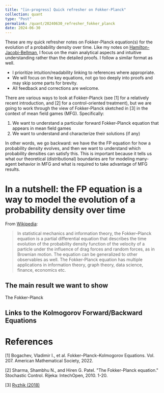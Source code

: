 ```yaml
---
title: "[in-progress] Quick refresher on Fokker-Planck"
collection: quant
type: "Post"
permalink: /quant/20240630_refresher_fokker_planck
date: 2024-06-30
---
```


These are my quick refresher notes on Fokker-Planck equation(s) for the evolution of a probability density over time. Like my notes on [Hamilton-Jacobi-Bellman](https://evnchw.github.io/quant/20240623_refresher_hjb), I focus on the main analytical aspects and intuitive understanding rather than the detailed proofs. I follow a similar format as well.

- I prioritize intuition/readability linking to references where appropriate.
- We will focus on the key equations, not go too deeply into proofs and may skip some parts for brevity.
- All feedback and corrections are welcome.

There are various ways to look at Fokker-Planck (see [1] for a relatively recent introduction, and [2] for a control-oriented treatment), but we are going to work through the view of Fokker-Planck sketched in [3] in the context of mean field games (MFG). Specifically:

1. We want to understand a particular forward Fokker-Planck equation that appears in mean field games
2. We want to understand and characterize their solutions (if any)

In other words, we go backward: we have the the FP equation for how a probability density evolves, and then we want to understand which probability densities can satisfy this. This is important because it tells us what our theoretical (distributional) boundaries are for modeling many-agent behavior in MFG and what is required to take advantage of MFG results.

# In a nutshell: the FP equation is a way to model the evolution of a probability density over time

From [Wikipedia](https://en.wikipedia.org/wiki/Fokker%E2%80%93Planck_equation):

> In statistical mechanics and information theory, the Fokker–Planck equation is a partial differential equation that describes the time evolution of the probability density function of the velocity of a particle under the influence of drag forces and random forces, as in Brownian motion. The equation can be generalized to other observables as well. The Fokker-Planck equation has multiple applications in information theory, graph theory, data science, finance, economics etc.

## The main result we want to show

The Fokker-Planck 

## Links to the Kolmogorov Forward/Backward Equations





# References

[1] Bogachev, Vladimir I., et al. Fokker–Planck–Kolmogorov Equations. Vol. 207. American Mathematical Society, 2022.

[2] Sharma, Shambhu N., and Hiren G. Patel. "The Fokker-Planck equation." Stochastic Control. Rijeka: IntechOpen, 2010. 1-20.

[3] [Ryzhik (2018)](https://math.stanford.edu/~ryzhik/STANFORD/MEAN-FIELD-GAMES/notes-mean-field.pdf)

